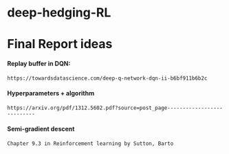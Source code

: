 # deep-hedging-RL

# Final Report ideas

#### Replay buffer in DQN: 
    https://towardsdatascience.com/deep-q-network-dqn-ii-b6bf911b6b2c

#### Hyperparameters + algorithm
    https://arxiv.org/pdf/1312.5602.pdf?source=post_page---------------------------

#### Semi-gradient descent
    Chapter 9.3 in Reinforcement learning by Sutton, Barto
